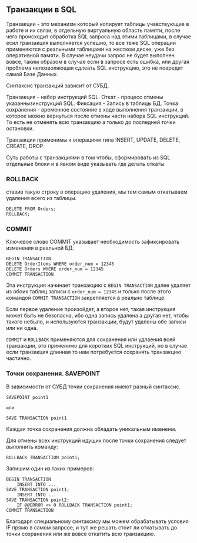 ## Транзакции в SQL
Транзакции - это механизм который копирует таблицы учавствующие в
работе и их связи, в отдельную виртуальную область памяти, после 
чего происходит обработка SQL запроса над этими таблицами, в случае
есил транзакция выполняется успешно, то все теже SQL операции 
применяются с реальными таблицами на жестком диске, уже без оперативной
памяти. В случае неудачи запрос не будет выполнен вовсе, таким образом
в случае если в запросе есть ошибка, или другая проблема непозволяющая
сдлеать SQL инструкцию, это не повредит самой Базе Данных.

Синтаксис транзакций зависит от СУБД.

Транзакция - набор инструкций SQL.
Откат - процесс отмены указаннызинструкций SQL.
Фиксация - Запись в таблицы БД.
Точка сохранения - временное состояние в ходе выполнения транзакции,
в которое можно вернуться после отмены части набора SQL инструкций.
То есть не отменять всю транзакцию а только до последней точки остановки.

Транзакции применимы к операциям типа INSERT, UPDATE, DELETE,
CREATE, DROP.

Суть работы с транзакциями в том чтобы, сформировать из SQL отдельные
блоки и в явном виде указывать где делать откаты.


### ROLLBACK
ставив такую строку в операцию удаления, мы тем самым откатываем 
удаления всего из таблицы.

    DELETE FROM Orders;
    ROLLBACK;

### COMMIT 
Ключевое слово COMMIT указывает необходимость зафиксировать изменения
в реальной БД.

    BEGIN TRANSACTION
    DELETE OrderItems WHERE order_num = 12345
    DELETE Orders WHERE order_num = 12345
    COMMIT TRANSACTION

Эта инструкция начинает транзакцию с `BEGIN TRANSACTION` далее 
удаляет из обоих таблиц записи с `order_num = 12345` и только после
этого командой `COMMIT TRANSACTION` закрепляется в реально таблице.

Если первое удаление произойдет, а второе нет, такая инструкция может
быть не безопасна, ибо одна запись удалена а другая нет, чтобы такого 
небыло, и используются транзакции, будут удалены обе записи или ни одна.

`COMMIT` и `ROLLBACK` применяются для сохранения или удлаения всей 
транзакции, это применимо для коротких SQL инструкций, но в случае если
транзакция длинная то нам потребуется сохранять транзакцию частично.

### Точки сохранения. SAVEPOINT
В зависимости от СУБД точки сохранения имеют разный синтаксис.

    SAVEPOINT point1

    или

    SAVE TRANSACTION point1

Каждая точка сохранения должна обладать уникальным имененм.

Для отмены всех инструкций идущих после точки сохранения следует
выполнить команду:

    ROLLBACK TRANSACTION point1;

Запишим один из таких примеров:

    BEGIN TRANSACTION 
        INSERT INTO ...
    SAVE TRANSACTION point1;
        INSERT INTO ...
    SAVE TRANSACTION point2;
        IF @@ERROR <> 0 ROLLBACK TRANSACTION point1;
    COMMIT TRANSACTION

Благодаря специальному синтаксису мы можем обрабатывать условия IF
прямо в самом запрсое, и тут же решать стоит ли откатывать до точки 
сохранения или же вовсе откатить всю транзакцию.











